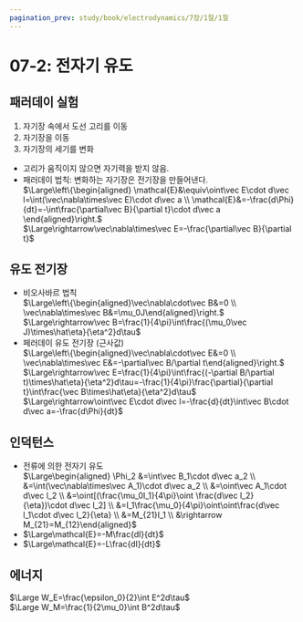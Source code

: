 ```yaml
---
pagination_prev: study/book/electrodynamics/7장/1절/1절
---
```

# 07-2: 전자기 유도
## 패러데이 실험
1. 자기장 속에서 도선 고리를 이동
1. 자기장을 이동
1. 자기장의 세기를 변화
* 고리가 움직이지 않으면 자기력을 받지 않음.
* 패러데이 법칙: 변화하는 자기장은 전기장을 만들어낸다.  
$\Large\left\{\begin{aligned} \mathcal{E}&\equiv\oint\vec E\cdot d\vec l=\int(\vec\nabla\times\vec E)\cdot d\vec a \\ \mathcal{E}&=-\frac{d\Phi}{dt}=-\int\frac{\partial\vec B}{\partial t}\cdot d\vec a \end{aligned}\right.$  
$\Large\rightarrow\vec\nabla\times\vec E=-\frac{\partial\vec B}{\partial t}$  
## 유도 전기장
* 비오사바르 법칙  
$\Large\left\{\begin{aligned}\vec\nabla\cdot\vec B&=0 \\ \vec\nabla\times\vec B&=\mu_0J\end{aligned}\right.$  
$\Large\rightarrow\vec B=\frac{1}{4\pi}\int\frac{(\mu_0\vec J)\times\hat\eta}{\eta^2}d\tau$
* 페러데이 유도 전기장 (근사값)  
$\Large\left\{\begin{aligned}\vec\nabla\cdot\vec E&=0 \\ \vec\nabla\times\vec E&=-\partial\vec B/\partial t\end{aligned}\right.$  
$\Large\rightarrow\vec E=\frac{1}{4\pi}\int\frac{(-\partial B/\partial t)\times\hat\eta}{\eta^2}d\tau=-\frac{1}{4\pi}\frac{\partial}{\partial t}\int\frac{\vec B\times\hat\eta}{\eta^2}d\tau$  
$\Large\rightarrow\oint\vec E\cdot d\vec l=-\frac{d}{dt}\int\vec B\cdot d\vec a=-\frac{d\Phi}{dt}$

## 인덕턴스
* 전류에 의한 전자기 유도  
$\Large\begin{aligned}
\Phi_2
&=\int\vec B_1\cdot d\vec a_2 \\ 
&=\int(\vec\nabla\times\vec A_1)\cdot d\vec a_2 \\ 
&=\oint\vec A_1\cdot d\vec l_2 \\ 
&=\oint[(\frac{\mu_0I_1}{4\pi}\oint \frac{d\vec l_2}{\eta})\cdot d\vec l_2] \\ &=I_1\frac{\mu_0}{4\pi}\oint\oint\frac{d\vec l_1\cdot d\vec l_2}{\eta} \\ &=M_{21}I_1 \\
&\rightarrow M_{21}=M_{12}\end{aligned}$  
* $\Large\mathcal{E}=-M\frac{dI}{dt}$ <Glossary id="상호 인덕턴스"/>
* $\Large\mathcal{E}=-L\frac{dI}{dt}$ <Glossary id="자체 인덕턴스"/>

## 에너지
$\Large W_E=\frac{\epsilon_0}{2}\int E^2d\tau$  
$\Large W_M=\frac{1}{2\mu_0}\int B^2d\tau$